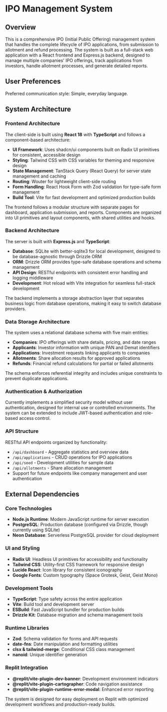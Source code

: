 # IPO Management System

## Overview

This is a comprehensive IPO (Initial Public Offering) management system that handles the complete lifecycle of IPO applications, from submission to allotment and refund processing. The system is built as a full-stack web application with a React frontend and Express.js backend, designed to manage multiple companies' IPO offerings, track applications from investors, handle allotment processes, and generate detailed reports.

## User Preferences

Preferred communication style: Simple, everyday language.

## System Architecture

### Frontend Architecture

The client-side is built using **React 18** with **TypeScript** and follows a component-based architecture:

- **UI Framework**: Uses shadcn/ui components built on Radix UI primitives for consistent, accessible design
- **Styling**: Tailwind CSS with CSS variables for theming and responsive design
- **State Management**: TanStack Query (React Query) for server state management and caching
- **Routing**: Wouter for lightweight client-side routing
- **Form Handling**: React Hook Form with Zod validation for type-safe form management
- **Build Tool**: Vite for fast development and optimized production builds

The frontend follows a modular structure with separate pages for dashboard, application submission, and reports. Components are organized into UI primitives and layout components, with shared utilities and hooks.

### Backend Architecture

The server is built with **Express.js** and **TypeScript**:

- **Database**: SQLite with better-sqlite3 for local development, designed to be database-agnostic through Drizzle ORM
- **ORM**: Drizzle ORM provides type-safe database operations and schema management
- **API Design**: RESTful endpoints with consistent error handling and logging middleware
- **Development**: Hot reload with Vite integration for seamless full-stack development

The backend implements a storage abstraction layer that separates business logic from database operations, making it easy to switch database providers.

### Data Storage Architecture

The system uses a relational database schema with five main entities:

- **Companies**: IPO offerings with share details, pricing, and date ranges
- **Applicants**: Investor information with unique PAN and Demat identifiers
- **Applications**: Investment requests linking applicants to companies
- **Allotments**: Share allocation results for approved applications
- **Refunds**: Financial refund calculations for partial or failed allotments

The schema enforces referential integrity and includes unique constraints to prevent duplicate applications.

### Authentication & Authorization

Currently implements a simplified security model without user authentication, designed for internal use or controlled environments. The system can be extended to include JWT-based authentication and role-based access control.

### API Structure

RESTful API endpoints organized by functionality:

- `/api/dashboard` - Aggregate statistics and overview data
- `/api/applications` - CRUD operations for IPO applications
- `/api/seed` - Development utilities for sample data
- `/api/allotments` - Share allocation management
- Support for future endpoints like company management and user authentication

## External Dependencies

### Core Technologies

- **Node.js Runtime**: Modern JavaScript runtime for server execution
- **PostgreSQL**: Production database (configured via Drizzle, though currently using SQLite)
- **Neon Database**: Serverless PostgreSQL provider for cloud deployment

### UI and Styling

- **Radix UI**: Headless UI primitives for accessibility and functionality
- **Tailwind CSS**: Utility-first CSS framework for responsive design
- **Lucide React**: Icon library for consistent iconography
- **Google Fonts**: Custom typography (Space Grotesk, Geist, Geist Mono)

### Development Tools

- **TypeScript**: Type safety across the entire application
- **Vite**: Build tool and development server
- **ESBuild**: Fast JavaScript bundler for production builds
- **Drizzle Kit**: Database migration and schema management tools

### Runtime Libraries

- **Zod**: Schema validation for forms and API requests
- **date-fns**: Date manipulation and formatting utilities
- **clsx & tailwind-merge**: Conditional CSS class management
- **nanoid**: Unique identifier generation

### Replit Integration

- **@replit/vite-plugin-dev-banner**: Development environment indicators
- **@replit/vite-plugin-cartographer**: Code navigation assistance
- **@replit/vite-plugin-runtime-error-modal**: Enhanced error reporting

The system is designed for easy deployment on Replit with optimized development workflows and production-ready builds.
